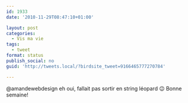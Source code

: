 ```yaml
---
id: 1933
date: '2010-11-29T08:47:10+01:00'

layout: post
categories:
  - Vis ma vie
tags:
  - tweet
format: status
publish_social: no
guid: 'http://tweets.local/?birdsite_tweet=9166465777270784'

---
```


@amandewebdesign eh oui, fallait pas sortir en string léopard 😉 Bonne semaine!